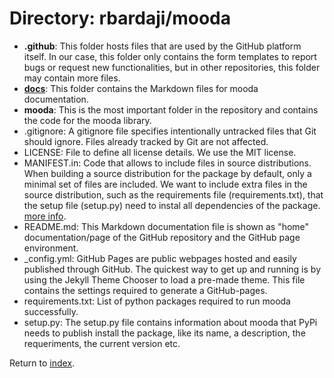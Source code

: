 # Directory: rbardaji/mooda

* **.github**: This folder hosts files that are used by the GitHub platform itself. In our case, this folder only contains the form templates to report bugs or request new functionalities, but in other repositories, this folder may contain more files.
* [**docs**](rbardaji_mooda_docs.md): This folder contains the Markdown files for mooda documentation.
* **mooda**: This is the most important folder in the repository and contains the code for the mooda library.
* .gitignore: A gitignore file specifies intentionally untracked files that Git should ignore. Files already tracked by Git are not affected.
* LICENSE: File to define all license details. We use the MIT license.
* MANIFEST.in: Code that allows to include files in source distributions. When building a source distribution for the package by default, only a minimal set of files are included. We want to include extra files in the source distribution, such as the requirements file (requirements.txt), that the setup file (setup.py) need to instal all dependencies of the package. [more info](https://packaging.python.org/guides/using-manifest-in/).
* README.md: This Markdown documentation file is shown as "home" documentation/page of the GitHub repository and the GitHub page environment.
* _config.yml: GitHub Pages are public webpages hosted and easily published through GitHub. The quickest way to get up and running is by using the Jekyll Theme Chooser to load a pre-made theme. This file contains the settings required to generate a GitHub-pages.
* requirements.txt: List of python packages required to run mooda successfully.
* setup.py: The setup.py file contains information about mooda that PyPi needs to publish install the package, like its name, a description, the requeriments, the current version etc.

Return to [index](../index_docs.md).
